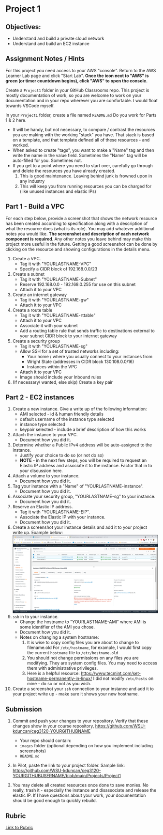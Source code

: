 # Project 1

## Objectives:

- Understand and build a private cloud network
- Understand and build an EC2 instance

## Assignment Notes / Hints

For this project you need access to your AWS "console". Return to the AWS Learner Lab page and click "Start Lab".  **Once the icon next to "AWS" is green (or timer countdown begins), click "AWS" to open the console.**

Create a `Project1` folder in your GitHub Classrooms repo. This project is mostly documentation of work, so you are welcome to work on your documentation and in your repo wherever you are comfortable. I would float towards VSCode myself.

In your `Project1` folder, create a file named `README.md` Do you work for Parts 1 & 2 here.

- It will be handy, but not necessary, to compare / contrast the resources you are making with the working "stack" you have. That stack is based on a template, and that template defined all of these resources - and worked.
- When asked to create "tags", you want to make a "Name" tag and then write the name in the value field. Sometimes the "Name" tag will be auto-filled for you. Sometimes not.
- If you get to a point where you need to start over, carefully go through and delete the resources you have already created.
  1. This is good maintenance. Leaving behind junk is frowned upon in any industry
  2. This will keep you from running resources you can be charged for (like unused instances and elastic IPs)

## Part 1 - Build a VPC

For each step below, provide a screenshot that shows the network resource has been created according to specification along with a description of what the resource does (what is its role). You may add whatever additional notes you would like. **The screenshot and description of each network component is required**. Any other notes you leave behind may make this project more useful in the future. Getting a good screenshot can be done by clicking on the resource and showing configurations in the details menu.

1. Create a VPC.
   - Tag it with "YOURLASTNAME-VPC"
   - Specify a CIDR block of 192.168.0.0/23
2. Create a subnet
   - Tag it with "YOURLASTNAME-Subnet"
   - Reserve 192.168.0.0 - 192.168.0.255 for use on this subnet
   - Attach it to your VPC
3. Create an internet gateway
   - Tag it with "YOURLASTNAME-gw"
   - Attach it to your VPC
4. Create a route table
   - Tag it with "YOURLASTNAME-rttable"
   - Attach it to your VPC
   - Associate it with your subnet
   - Add a routing table rule that sends traffic to destinations external to your subnet CIDR block to your internet gateway
5. Create a security group
   - Tag it with "YOURLASTNAME-sg"
   - Allow SSH for a set of trusted networks including:
     - Your home / where you usually connect to your instances from
     - Wright State (addresses in CIDR block 130.108.0.0/16)
     - Instances within the VPC
   - Attach it to your VPC
   - Image should include your Inbound rules
6. (If necessary/ wanted, else skip) Create a key pair

## Part 2 - EC2 instances

1. Create a new instance. Give a write up of the following information:
   - AMI selected - id & human friendly details
   - default username of the instance type selected
   - instance type selected 
   - keypair selected - include a brief description of how this works
2. Attach the instance to your VPC. 
   - Document how you did it.
3. Determine whether a Public IPv4 address will be auto-assigned to the instance. 
   - Justify your choice to do so (or not do so)
   - **NOTE** - in the next few steps, you will be required to request an Elastic IP address and associate it to the instance. Factor that in to your discussion here.
4. Attach a volume to your instance. 
   - Document how you did it.
5. Tag your instance with a "Name" of "YOURLASTNAME-instance". 
   - Document how you did it.
6. Associate your security group, "YOURLASTNAME-sg" to your instance.
   - Document how you did it.
7. Reserve an Elastic IP address. 
   - Tag it with "YOURLASTNAME-EIP". 
   - Associate the Elastic IP with your instance.
   - Document how you did it.
8. Create a screenshot your instance details and add it to your project write up. Example below:
   ![sample instance details](sample.png)
9. `ssh` in to your instance. 
   - Change the hostname to "YOURLASTNAME-AMI" where AMI is some identifier of the AMI you chose. 
   - Document how you did it.
   - Notes on changing a system hostname: 
      1. It is wise to copy config files you are about to change to filename.old For `/etc/hostname`, for example, I would first copy the current `hostname` file to `/etc/hostname.old`
      2. You should not change permissions on any files you are modifying. They are system config files. You may need to access them with administrative privileges.
      3. Here is a helpful resource: https://www.tecmint.com/set-hostname-permanently-in-linux/ I did not modify `/etc/hosts` on mine - do so or not as you wish.
10. Create a screenshot your `ssh` connection to your instance and add it to your project write up - make sure it shows your new hostname.

## Submission

1. Commit and push your changes to your repository. Verify that these changes show in your course repository, https://github.com/WSU-kduncan/ceg3120-YOURGITHUBNAME

   - Your repo should contain:
   - `images` folder (optional depending on how you implement including screenshots)
   - `README.md`

2. In Pilot, paste the link to your project folder. Sample link: https://github.com/WSU-kduncan/ceg3120-YOURGITHUBUSERNAME/blob/main/Projects/Project1

3. You may delete all created resources once done to save monies. No really, trash it - especially the instance and disassociate and release the elastic IP.  If I have questions about your work, your documentation should be good enough to quickly rebuild.

## Rubric

[Link to Rubric](Rubric.md)